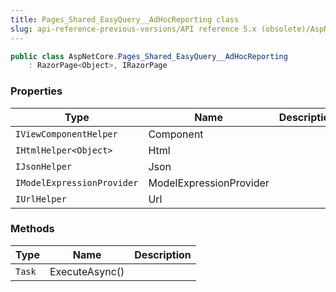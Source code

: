 ```yaml
---
title: Pages_Shared_EasyQuery__AdHocReporting class
slug: api-reference-previous-versions/API reference 5.x (obsolete)/AspNetCore namespace/pages_shared_easyquery__adhocreporting-class
---
```



```csharp
public class AspNetCore.Pages_Shared_EasyQuery__AdHocReporting
    : RazorPage<Object>, IRazorPage

```

### Properties

| Type | Name | Description | 
| --- | --- | --- | 
| `IViewComponentHelper` | Component |  | 
| `IHtmlHelper<Object>` | Html |  | 
| `IJsonHelper` | Json |  | 
| `IModelExpressionProvider` | ModelExpressionProvider |  | 
| `IUrlHelper` | Url |  | 


### Methods

| Type | Name | Description | 
| --- | --- | --- | 
| `Task` | ExecuteAsync() |  |